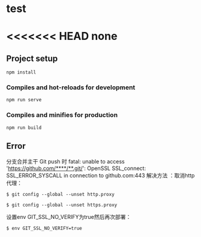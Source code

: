 # test
<<<<<<< HEAD
none
=======

## Project setup
```
npm install
```

### Compiles and hot-reloads for development
```
npm run serve
```

### Compiles and minifies for production
```
npm run build
```

## Error
分支合并主干
Git push 时 fatal: unable to access 'https://github.com/****/**.git/': OpenSSL SSL_connect: SSL_ERROR_SYSCALL in connection to github.com:443 
解决方法 ：取消http代理：
```
$ git config --global --unset http.proxy
```
```
$ git config --global --unset https.proxy
```
设置env GIT_SSL_NO_VERIFY为true然后再次部署：
```
$ env GIT_SSL_NO_VERIFY=true 
```

